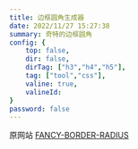 ```yaml
---
title: 边框圆角生成器
date: 2022/11/27 15:27:38
summary: 奇特的边框圆角
config: {
    top: false,
    dir: false,
    dirTag: ["h3","h4","h5"],
    tag: ["tool","css"],
    valine: true,
    valineId: 
}
password: false
---
```


原网站 [FANCY-BORDER-RADIUS](https://9elements.github.io/fancy-border-radius)

<ViewFancyBorderRadius />
